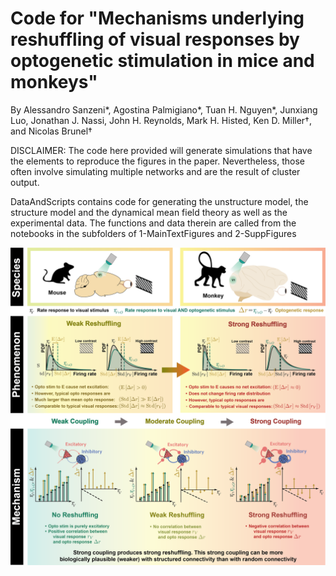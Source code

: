 # Code for "Mechanisms underlying reshuffling of visual responses by optogenetic stimulation in mice and monkeys"

By Alessandro Sanzeni*, Agostina Palmigiano*, Tuan H. Nguyen*, Junxiang Luo, Jonathan J. Nassi, John H. Reynolds, Mark H. Histed, Ken D. Miller†, and Nicolas Brunel†


DISCLAIMER: The code here provided will generate simulations that have the elements to reproduce the figures in the paper. Nevertheless, those often involve simulating multiple networks and are the result of cluster output. 


DataAndScripts contains code for generating the unstructure model, the structure model and the dynamical mean field theory as well as the experimental data. The functions and data therein are called from the notebooks in the subfolders of 1-MainTextFigures and 2-SuppFigures

![alt text](https://github.com/sanzeni/Reshuffling/blob/main//GraphicalAbstract_low_high_contrast_edited_v12_A.png?raw=true)
